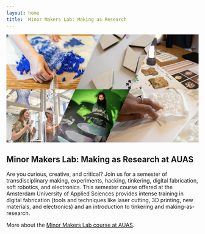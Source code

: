 ```yaml
---
layout: home
title:  Minor Makers Lab: Making as Research
---
```




![Minor Makers Lab](assets/imgs/2023_MML_titleImage.png)



## Minor Makers Lab: Making as Research at AUAS

Are you curious, creative, and critical? 
Join us for a semester of transdisciplinary making, experiments, hacking, tinkering, digital fabrication, soft robotics, and electronics. This semester course offered at the Amsterdam University of Applied Sciences provides intense training in digital fabrication (tools and techniques like laser cutting, 3D printing, new materials, and electronics) and an introduction to tinkering and making-as-research.

More about the [Minor Makers Lab course at AUAS](./about.md).

